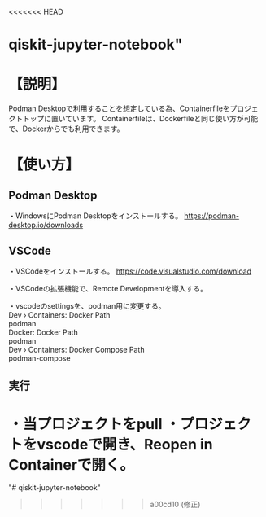 <<<<<<< HEAD
# qiskit-jupyter-notebook"


# 【説明】
Podman Desktopで利用することを想定している為、Containerfileをプロジェクトトップに置いています。
Containerfileは、Dockerfileと同じ使い方が可能で、Dockerからでも利用できます。


# 【使い方】

## Podman Desktop

・WindowsにPodman Desktopをインストールする。
https://podman-desktop.io/downloads

## VSCode

・VSCodeをインストールする。
https://code.visualstudio.com/download

・VSCodeの拡張機能で、Remote Developmentを導入する。

・vscodeのsettingsを、podman用に変更する。<br>
  Dev › Containers: Docker Path<br>
  podman<br>
  Docker: Docker Path<br>
  podman<br>
  Dev › Containers: Docker Compose Path<br>
  podman-compose<br>

## 実行

・当プロジェクトをpull
・プロジェクトをvscodeで開き、Reopen in Containerで開く。
=======
"# qiskit-jupyter-notebook" 
>>>>>>> a00cd10 (修正)
